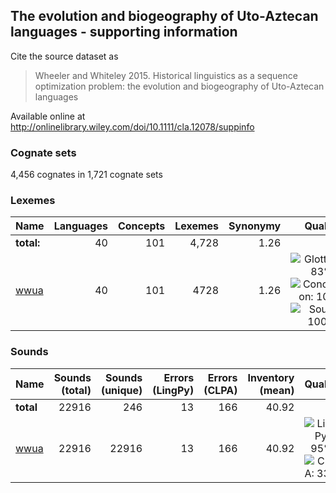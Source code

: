 ## The evolution and biogeography of Uto-Aztecan languages - supporting information

Cite the source dataset as

> Wheeler and Whiteley 2015. Historical linguistics as a sequence optimization problem: the evolution and biogeography of Uto-Aztecan languages

Available online at http://onlinelibrary.wiley.com/doi/10.1111/cla.12078/suppinfo

### Cognate sets
4,456 cognates in 1,721 cognate sets

### Lexemes

Name | Languages | Concepts | Lexemes | Synonymy | Quality
:--- | ---:| ---:| ---:| ---:|:---:
**total:** | 40 | 101 | 4,728 | 1.26 | 
[wwua](cldf/wwua.csv) | 40 | 101 | 4728 | 1.26 | ![Glottolog: 83%](https://img.shields.io/badge/Glottolog-83%25-yellowgreen.svg "Glottolog: 83%") ![Concepticon: 100%](https://img.shields.io/badge/Concepticon-100%25-brightgreen.svg "Concepticon: 100%") ![Source: 100%](https://img.shields.io/badge/Source-100%25-brightgreen.svg "Source: 100%")

### Sounds

Name  | Sounds (total) | Sounds (unique) | Errors (LingPy) | Errors (CLPA) | Inventory (mean) | Quality 
:---| ---: | ---:| ---:| ---:| ---:| :---:|
**total** | 22916 | 246 | 13 | 166 | 40.92 | 
[wwua](cldf/wwua.csv) | 22916 | 22916 | 13 | 166 | 40.92 | ![LingPy: 95%](https://img.shields.io/badge/LingPy-95%25-green.svg "LingPy: 95%") ![CLPA: 33%](https://img.shields.io/badge/CLPA-33%25-red.svg "CLPA: 33%")